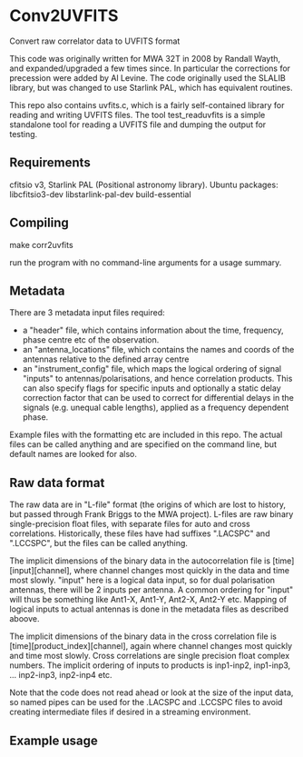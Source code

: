# Conv2UVFITS
Convert raw correlator data to UVFITS format

This code was originally written for MWA 32T in 2008 by Randall Wayth, and expanded/upgraded a few times since. In particular the corrections for precession were added by Al Levine. The code originally used the SLALIB library, but was changed to use Starlink PAL, which has equivalent routines.

This repo also contains uvfits.c, which is a fairly self-contained library for reading and writing UVFITS files. The tool test_readuvfits is a simple standalone tool for reading a UVFITS file and dumping the output for testing.

## Requirements
cfitsio v3, Starlink PAL (Positional astronomy library).
Ubuntu packages: libcfitsio3-dev libstarlink-pal-dev build-essential

## Compiling
make corr2uvfits

run the program with no command-line arguments for a usage summary.

## Metadata
There are 3 metadata input files required:

- a "header" file, which contains information about the time, frequency, phase centre etc of the observation.
- an "antenna_locations" file, which contains the names and coords of the antennas relative to the defined array centre
- an "instrument_config" file, which maps the logical ordering of signal "inputs" to antennas/polarisations, and hence correlation products. This can also specify flags for specific inputs and optionally a static delay correction factor that can be used to correct for differential delays in the signals (e.g. unequal cable lengths), applied as a frequency dependent phase.

Example files with the formatting etc are included in this repo. The actual files can be called anything and are specified on the command line, but default names are looked for also.

## Raw data format
The raw data are in "L-file" format (the origins of which are lost to history, but passed through Frank Briggs to the MWA project).  L-files are raw binary single-precision float files, with separate files for auto and cross correlations. Historically, these files have had suffixes ".LACSPC" and ".LCCSPC", but the files can be called anything.

The implicit dimensions of the binary data in the autocorrelation file is [time][input][channel], where channel changes most quickly in the data and time most slowly.
"input" here is a logical data input, so for dual polarisation antennas, there will be 2 inputs per antenna. A common ordering for "input" will thus be something like Ant1-X, Ant1-Y, Ant2-X, Ant2-Y etc.
Mapping of logical inputs to actual antennas is done in the metadata files as described aboove.

The implicit dimensions of the binary data in the cross correlation file is [time][product_index][channel], again where channel changes most quickly and time most slowly.
Cross correlations are single precision float complex numbers. The implicit ordering of inputs to products is inp1-inp2, inp1-inp3, ... inp2-inp3, inp2-inp4 etc.

Note that the code does not read ahead or look at the size of the input data, so named pipes can be used for the .LACSPC and .LCCSPC files to avoid creating intermediate files if desired in a streaming environment.

## Example usage

